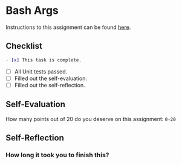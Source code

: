 # Bash Args

Instructions to this assignment can be found [here](https://it3038c.github.io/modules/4/bash-args).

## Checklist

```md
- [x] This task is complete.
```

- [ ] All Unit tests passed.
- [ ] Filled out the self-evaluation.
- [ ] Filled out the self-reflection.

## Self-Evaluation

How many points out of 20 do you deserve on this assignment: `0-20`

## Self-Reflection
<!-- What did you learn that you found interesting -->

### How long it took you to finish this?
